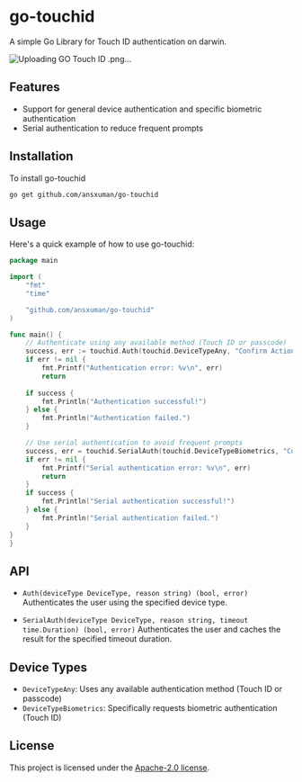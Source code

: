 # go-touchid
A simple Go Library for Touch ID authentication on darwin.

![Uploading GO Touch ID .png…]()


## Features

- Support for general device authentication and specific biometric authentication
- Serial authentication to reduce frequent prompts

## Installation

To install go-touchid

```bash
go get github.com/ansxuman/go-touchid
```

## Usage

Here's a quick example of how to use go-touchid:

```go
package main

import (
	"fmt"
	"time"

	"github.com/ansxuman/go-touchid"
)

func main() {
	// Authenticate using any available method (Touch ID or passcode)
	success, err := touchid.Auth(touchid.DeviceTypeAny, "Confirm Action")
	if err != nil {
		fmt.Printf("Authentication error: %v\n", err)
		return
	
	if success {
		fmt.Println("Authentication successful!")
	} else {
		fmt.Println("Authentication failed.")
	}

	// Use serial authentication to avoid frequent prompts
	success, err = touchid.SerialAuth(touchid.DeviceTypeBiometrics, "Confirm Action", 30*time.Second)	
	if err != nil {
		fmt.Printf("Serial authentication error: %v\n", err)
		return
	}
	if success {
		fmt.Println("Serial authentication successful!")
	} else {
		fmt.Println("Serial authentication failed.")
	}
}
}
```

## API

- `Auth(deviceType DeviceType, reason string) (bool, error)`
  Authenticates the user using the specified device type.

- `SerialAuth(deviceType DeviceType, reason string, timeout time.Duration) (bool, error)`
  Authenticates the user and caches the result for the specified timeout duration.

## Device Types

- `DeviceTypeAny`: Uses any available authentication method (Touch ID or passcode)
- `DeviceTypeBiometrics`: Specifically requests biometric authentication (Touch ID)

## License

This project is licensed under the [Apache-2.0 license](LICENSE).
